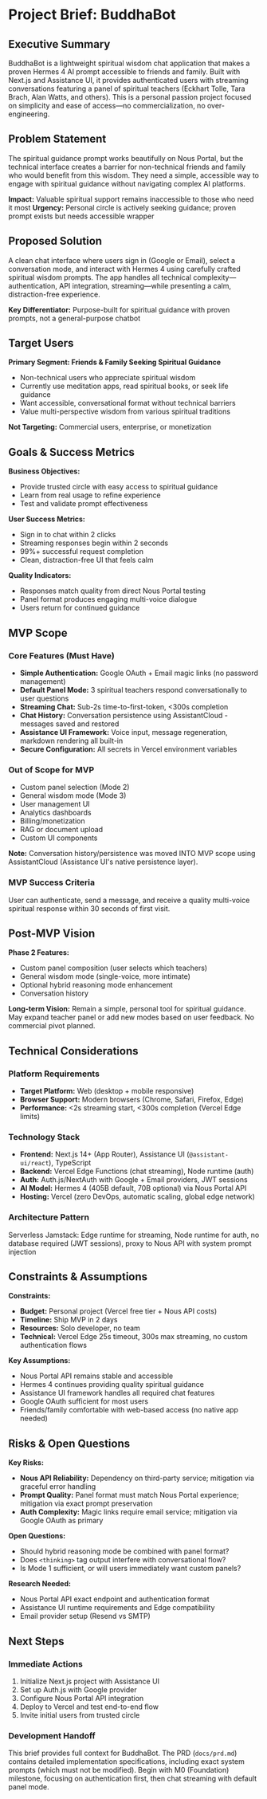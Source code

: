 # Project Brief: BuddhaBot

## Executive Summary

BuddhaBot is a lightweight spiritual wisdom chat application that makes a proven Hermes 4 AI prompt accessible to friends and family. Built with Next.js and Assistance UI, it provides authenticated users with streaming conversations featuring a panel of spiritual teachers (Eckhart Tolle, Tara Brach, Alan Watts, and others). This is a personal passion project focused on simplicity and ease of access—no commercialization, no over-engineering.

## Problem Statement

The spiritual guidance prompt works beautifully on Nous Portal, but the technical interface creates a barrier for non-technical friends and family who would benefit from this wisdom. They need a simple, accessible way to engage with spiritual guidance without navigating complex AI platforms.

**Impact:** Valuable spiritual support remains inaccessible to those who need it most
**Urgency:** Personal circle is actively seeking guidance; proven prompt exists but needs accessible wrapper

## Proposed Solution

A clean chat interface where users sign in (Google or Email), select a conversation mode, and interact with Hermes 4 using carefully crafted spiritual wisdom prompts. The app handles all technical complexity—authentication, API integration, streaming—while presenting a calm, distraction-free experience.

**Key Differentiator:** Purpose-built for spiritual guidance with proven prompts, not a general-purpose chatbot

## Target Users

**Primary Segment: Friends & Family Seeking Spiritual Guidance**
- Non-technical users who appreciate spiritual wisdom
- Currently use meditation apps, read spiritual books, or seek life guidance
- Want accessible, conversational format without technical barriers
- Value multi-perspective wisdom from various spiritual traditions

**Not Targeting:** Commercial users, enterprise, or monetization

## Goals & Success Metrics

**Business Objectives:**
- Provide trusted circle with easy access to spiritual guidance
- Learn from real usage to refine experience
- Test and validate prompt effectiveness

**User Success Metrics:**
- Sign in to chat within 2 clicks
- Streaming responses begin within 2 seconds
- 99%+ successful request completion
- Clean, distraction-free UI that feels calm

**Quality Indicators:**
- Responses match quality from direct Nous Portal testing
- Panel format produces engaging multi-voice dialogue
- Users return for continued guidance

## MVP Scope

### Core Features (Must Have)
- **Simple Authentication:** Google OAuth + Email magic links (no password management)
- **Default Panel Mode:** 3 spiritual teachers respond conversationally to user questions
- **Streaming Chat:** Sub-2s time-to-first-token, <300s completion
- **Chat History:** Conversation persistence using AssistantCloud - messages saved and restored
- **Assistance UI Framework:** Voice input, message regeneration, markdown rendering all built-in
- **Secure Configuration:** All secrets in Vercel environment variables

### Out of Scope for MVP
- Custom panel selection (Mode 2)
- General wisdom mode (Mode 3)
- User management UI
- Analytics dashboards
- Billing/monetization
- RAG or document upload
- Custom UI components

**Note:** Conversation history/persistence was moved INTO MVP scope using AssistantCloud (Assistance UI's native persistence layer).

### MVP Success Criteria
User can authenticate, send a message, and receive a quality multi-voice spiritual response within 30 seconds of first visit.

## Post-MVP Vision

**Phase 2 Features:**
- Custom panel composition (user selects which teachers)
- General wisdom mode (single-voice, more intimate)
- Optional hybrid reasoning mode enhancement
- Conversation history

**Long-term Vision:**
Remain a simple, personal tool for spiritual guidance. May expand teacher panel or add new modes based on user feedback. No commercial pivot planned.

## Technical Considerations

### Platform Requirements
- **Target Platform:** Web (desktop + mobile responsive)
- **Browser Support:** Modern browsers (Chrome, Safari, Firefox, Edge)
- **Performance:** <2s streaming start, <300s completion (Vercel Edge limits)

### Technology Stack
- **Frontend:** Next.js 14+ (App Router), Assistance UI (`@assistant-ui/react`), TypeScript
- **Backend:** Vercel Edge Functions (chat streaming), Node runtime (auth)
- **Auth:** Auth.js/NextAuth with Google + Email providers, JWT sessions
- **AI Model:** Hermes 4 (405B default, 70B optional) via Nous Portal API
- **Hosting:** Vercel (zero DevOps, automatic scaling, global edge network)

### Architecture Pattern
Serverless Jamstack: Edge runtime for streaming, Node runtime for auth, no database required (JWT sessions), proxy to Nous API with system prompt injection

## Constraints & Assumptions

**Constraints:**
- **Budget:** Personal project (Vercel free tier + Nous API costs)
- **Timeline:** Ship MVP in 2 days
- **Resources:** Solo developer, no team
- **Technical:** Vercel Edge 25s timeout, 300s max streaming, no custom authentication flows

**Key Assumptions:**
- Nous Portal API remains stable and accessible
- Hermes 4 continues providing quality spiritual guidance
- Assistance UI framework handles all required chat features
- Google OAuth sufficient for most users
- Friends/family comfortable with web-based access (no native app needed)

## Risks & Open Questions

**Key Risks:**
- **Nous API Reliability:** Dependency on third-party service; mitigation via graceful error handling
- **Prompt Quality:** Panel format must match Nous Portal experience; mitigation via exact prompt preservation
- **Auth Complexity:** Magic links require email service; mitigation via Google OAuth as primary

**Open Questions:**
- Should hybrid reasoning mode be combined with panel format?
- Does `<thinking>` tag output interfere with conversational flow?
- Is Mode 1 sufficient, or will users immediately want custom panels?

**Research Needed:**
- Nous Portal API exact endpoint and authentication format
- Assistance UI runtime requirements and Edge compatibility
- Email provider setup (Resend vs SMTP)

## Next Steps

### Immediate Actions
1. Initialize Next.js project with Assistance UI
2. Set up Auth.js with Google provider
3. Configure Nous Portal API integration
4. Deploy to Vercel and test end-to-end flow
5. Invite initial users from trusted circle

### Development Handoff
This brief provides full context for BuddhaBot. The PRD (`docs/prd.md`) contains detailed implementation specifications, including exact system prompts (which must not be modified). Begin with M0 (Foundation) milestone, focusing on authentication first, then chat streaming with default panel mode.
